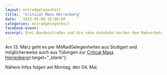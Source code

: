 ```yaml
---
layout: mitradgelegenheit
title:  "Critical Mass Herrenberg"
date:   2015-05-08 15:00:00
categories: mitradgelegenheit
facebook-event:
excerpt: Drei Bundesstraßen und die nahe Autobahn machen dem Radverkehr das Leben schwer.  Wir kommen aus Stuttgart und Tübingen zur CM Herrenberg um dabei mitzuhelfen den Radverkehr zu stärken.
---
```


Am 13.&nbsp;März geht es per MitRadGelegenheiten aus Stuttgart und möglicherweise auch aus Tübingen zur [Critical Mass Herrenberg][CM-Herrenberg]{:target="_blank"}.

Nähere Infos folgen am Montag, den 04. Mai.




[CM-Herrenberg]: https://criticalmassherrenberg.wordpress.com/
